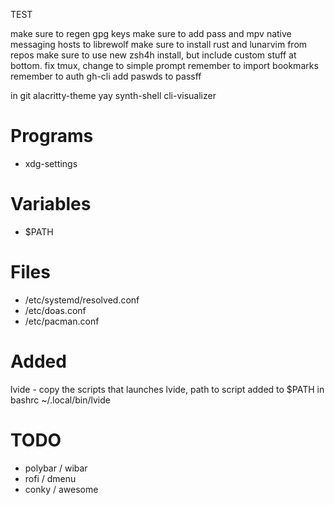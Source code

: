 TEST

make sure to regen gpg keys
make sure to add pass and mpv native messaging hosts to librewolf
make sure to install rust and lunarvim from repos
make sure to use new zsh4h install, but include custom stuff at bottom. fix tmux, change to simple prompt
remember to import bookmarks
remember to auth gh-cli
add paswds to passff

in git
alacritty-theme
yay
synth-shell
cli-visualizer

# Programs
- xdg-settings

# Variables
- $PATH

# Files
- /etc/systemd/resolved.conf
- /etc/doas.conf
- /etc/pacman.conf
# Added
lvide - copy the scripts that launches lvide, path to script added to $PATH in bashrc
~/.local/bin/lvide

# TODO
- polybar / wibar
- rofi / dmenu
- conky / awesome
